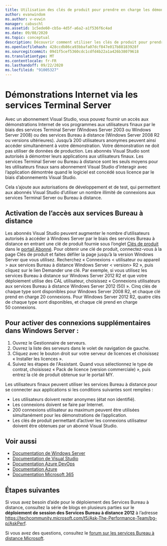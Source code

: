 ```yaml
---
title: Utilisation des clés de produit pour prendre en charge les démonstrations Internet via les services Terminal Server | Microsoft Docs
author: evanwindom
ms.author: v-evwin
manager: cabuschl
ms.assetid: 1c5ede60-cb5a-4d5f-a6a2-a1f536f6c4ad
ms.date: 09/08/2020
ms.topic: conceptual
description: Découvrir comment utiliser les clés de produit pour prendre en charge les démonstrations Internet via les services Terminal Server et activer l’accès des Services Bureau à distance
ms.openlocfilehash: 428ccdb86ca93bbafa07dcf847e017b88183928f
ms.sourcegitcommit: 09d1f5cef5360cdc1cdfd4b22a1a426b38079618
ms.translationtype: MT
ms.contentlocale: fr-FR
ms.lasthandoff: 09/22/2020
ms.locfileid: "91005327"
---
```

# <a name="internet-demonstrations-via-terminal-services"></a>Démonstrations Internet via les services Terminal Server
Avec un abonnement Visual Studio, vous pouvez fournir un accès aux démonstrations Internet de vos programmes aux utilisateurs finaux par le biais des services Terminal Server (Windows Server 2003 ou Windows Server 2008) ou des services Bureau à distance (Windows Server 2008 R2 ou versions ultérieures). Jusqu’à 200 utilisateurs anonymes peuvent ainsi accéder simultanément à votre démonstration. Votre démonstration ne doit pas utiliser de données de production. Les abonnés Visual Studio sont autorisés à démontrer leurs applications aux utilisateurs finaux. Les services Terminal Server ou Bureau à distance sont les seuls moyens pour les utilisateurs finaux sans abonnement Visual Studio d’interagir avec l’application démontrée quand le logiciel est concédé sous licence par le biais d’abonnements Visual Studio.

Cela s’ajoute aux autorisations de développement et de test, qui permettent aux abonnés Visual Studio d’utiliser un nombre illimité de connexions aux services Terminal Server ou Bureau à distance.

## <a name="enabling-rds-access"></a>Activation de l’accès aux services Bureau à distance
Les abonnés Visual Studio peuvent augmenter le nombre d’utilisateurs autorisés à accéder à Windows Server par le biais des services Bureau à distance en entrant une clé de produit fournie sous l’onglet [Clés de produit](https://my.visualstudio.com/productkeys?wt.mc_id=o~msft~docs) dans le [portail Abonné](https://my.visualstudio.com?wt.mc_id=o~msft~docs). Pour obtenir une clé de produit, connectez-vous à la page Clés de produit et faites défiler la page jusqu’à la version Windows Server que vous utilisez. Recherchez « Connexions < utilisateur ou appareil > aux services Bureau à distance Windows Server < version> R2 », puis cliquez sur le lien Demander une clé. Par exemple, si vous utilisez les services Bureau à distance sur Windows Server 2012 R2 et que votre déploiement utilise des CAL utilisateur, choisissez « Connexions utilisateurs aux services Bureau à distance Windows Server 2012 (50) ».
Cinq clés de chaque type sont disponibles pour Windows Server 2008 R2, et chaque clé prend en charge 20 connexions. Pour Windows Server 2012 R2, quatre clés de chaque type sont disponibles, et chaque clé prend en charge 50 connexions.

## <a name="to-enable-additional-connections-in-windows-server"></a>Pour activer des connexions supplémentaires dans Windows Server :
1. Ouvrez le Gestionnaire de serveurs.
2. Ouvrez la liste des serveurs dans le volet de navigation de gauche.
3. Cliquez avec le bouton droit sur votre serveur de licences et choisissez « Installer les licences ».
4. Suivez les étapes de l'Assistant.  Quand vous sélectionnez le type de contrat, choisissez « Pack de licence (version commerciale) », puis entrez la clé de produit obtenue sur le portail MY.

Les utilisateurs finaux peuvent utiliser les services Bureau à distance pour se connecter aux applications si les conditions suivantes sont remplies :
- Les utilisateurs doivent rester anonymes (état non identifié).
- Les connexions doivent se faire par Internet.
- 200 connexions utilisateur au maximum peuvent être utilisées simultanément pour les démonstrations de l’application.
- Les clés de produit permettant d’activer les connexions utilisateur doivent être obtenues par un abonné Visual Studio.

## <a name="see-also"></a>Voir aussi
- [Documentation de Windows Server](/windows-server/)
- [Documentation de Visual Studio](/visualstudio/)
- [Documentation Azure DevOps](/azure/devops/)
- [Documentation Azure](/azure/)
- [Documentation Microsoft 365](/microsoft-365/)

## <a name="next-steps"></a>Étapes suivantes
Si vous avez besoin d’aide pour le déploiement des Services Bureau à distance, consultez la série de blogs en plusieurs parties sur le **déploiement de session des Services Bureau à distance 2012** à l’adresse https://techcommunity.microsoft.com/t5/Ask-The-Performance-Team/bg-p/AskPerf. 

Si vous avez des questions, consultez le [forum sur les services Bureau à distance Microsoft](https://social.technet.microsoft.com/Forums/windowsserver/home?forum=winserverTS).